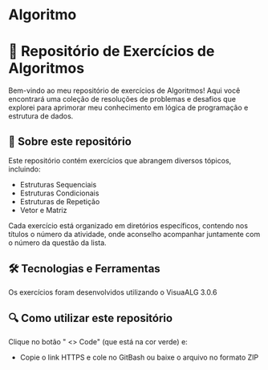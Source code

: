 # Algoritmo
# 🚀 Repositório de Exercícios de Algoritmos

Bem-vindo ao meu repositório de exercícios de Algoritmos! Aqui você encontrará uma coleção de resoluções de problemas e desafios que explorei para aprimorar meu conhecimento em lógica de programação e estrutura de dados.

## 📌 Sobre este repositório

Este repositório contém exercícios que abrangem diversos tópicos, incluindo:
- Estruturas Sequenciais
- Estruturas Condicionais
- Estruturas de Repetição
- Vetor e Matriz

Cada exercício está organizado em diretórios específicos, contendo nos títulos o número da atividade, onde aconselho acompanhar juntamente com o número da questão da lista.

## 🛠 Tecnologias e Ferramentas

Os exercícios foram desenvolvidos utilizando o VisuaALG 3.0.6

## 🔍 Como utilizar este repositório

Clique no botão " <> Code" (que está na cor verde) e:
- Copie o link HTTPS e cole no GitBash ou baixe o arquivo no formato ZIP
